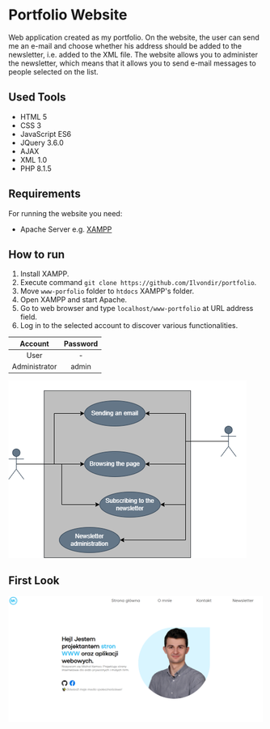 # Portfolio Website
Web application created as my portfolio. On the website, the user can send me an e-mail and choose whether his address should be added to the newsletter, i.e. added to the XML file. The website allows you to administer the newsletter, which means that it allows you to send e-mail messages to people selected on the list.

## Used Tools
- HTML 5
- CSS 3
- JavaScript ES6
- JQuery 3.6.0
- AJAX
- XML 1.0
- PHP 8.1.5

## Requirements

For running the website you need:

- Apache Server e.g. [XAMPP](https://www.apachefriends.org/pl/index.html)

## How to run

1. Install XAMPP.
2. Execute command `git clone https://github.com/Ilvondir/portfolio`.
3. Move `www-porfolio` folder to `htdocs` XAMPP's folder.
4. Open XAMPP and start Apache.
5. Go to web browser and type `localhost/www-portfolio` at URL address field.
6. Log in to the selected account to discover various functionalities.

| Account       	| Password 	|
|:---------------:|:---------:|
|   User  	      |   -   	  | 
| Administrator 	|  admin  	|

![useCaseDiagram](img/useCaseDiagram.png?raw=true)

## First Look

![firstlook](img/firstlook.png?raw=true)
